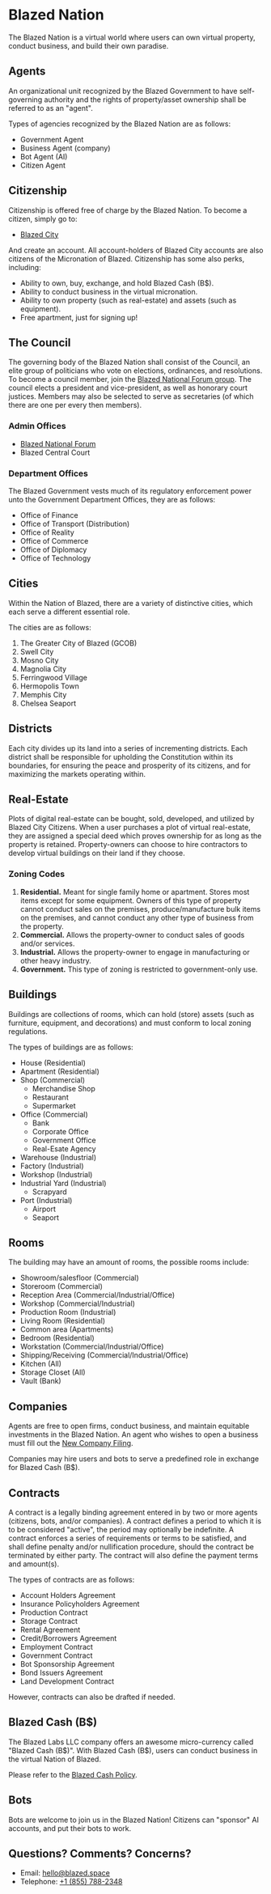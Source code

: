 # Blazed Nation
The Blazed Nation is a virtual world where users can own virtual property, conduct business, and build their own paradise.

## Agents
An organizational unit recognized by the Blazed Government to have self-governing authority and the rights of property/asset ownership shall be referred to as an "agent". 

Types of agencies recognized by the Blazed Nation are as follows:
* Government Agent
* Business Agent (company)
* Bot Agent (AI)
* Citizen Agent

## Citizenship
Citizenship is offered free of charge by the Blazed Nation. To become a citizen, simply go to:
- [Blazed City](https://blazed.city/)

And create an account. All account-holders of Blazed City accounts are also citizens of the Micronation of Blazed.
Citizenship has some also perks, including:
- Ability to own, buy, exchange, and hold Blazed Cash (B\$).
- Ability to conduct business in the virtual micronation.
- Ability to own property (such as real-estate) and assets (such as equipment).
- Free apartment, just for signing up!

## The Council
The governing body of the Blazed Nation shall consist of the Council, an elite group of politicians who vote on elections, ordinances, and resolutions. To become a council member, join the [Blazed National Forum group](https://www.facebook.com/groups/blazedforum). The council elects a president and vice-president, as well as honorary court justices. Members may also be selected to serve as secretaries (of which there are one per every then members).

### Admin Offices
* [Blazed National Forum](https://www.facebook.com/groups/blazedforum)
* Blazed Central Court

### Department Offices
The Blazed Government vests much of its regulatory enforcement power unto the Government Department Offices, they are as follows:
* Office of Finance
* Office of Transport (Distribution)
* Office of Reality
* Office of Commerce
* Office of Diplomacy
* Office of Technology

## Cities
Within the Nation of Blazed, there are a variety of distinctive cities, which each serve a different essential role. 

The cities are as follows:
1. The Greater City of Blazed (GCOB)
2. Swell City
3. Mosno City
4. Magnolia City
5. Ferringwood Village
6. Hermopolis Town
7. Memphis City
8. Chelsea Seaport

## Districts
Each city divides up its land into a series of incrementing districts. Each district shall be responsible for upholding the Constitution within its boundaries, for ensuring the peace and prosperity of its citizens, and for maximizing the markets operating within.

## Real-Estate
Plots of digital real-estate can be bought, sold, developed, and utilized by Blazed City Citizens. When a user purchases a plot of virtual real-estate, they are assigned a special deed which proves ownership for as long as the property is retained. Property-owners can choose to hire contractors to develop virtual buildings on their land if they choose.

### Zoning Codes
1. **Residential.** Meant for single family home or apartment. Stores most items except for some equipment. Owners of this type of property cannot conduct sales on the premises, produce/manufacture bulk items on the premises, and cannot conduct any other type of business from the property.
2. **Commercial.** Allows the property-owner to conduct sales of goods and/or services.
3. **Industrial.** Allows the property-owner to engage in manufacturing or other heavy industry. 
4. **Government.** This type of zoning is restricted to government-only use.

## Buildings
Buildings are collections of rooms, which can hold (store) assets (such as furniture, equipment, and decorations) and must conform to local zoning regulations. 

The types of buildings are as follows:

* House (Residential)
* Apartment (Residential)
* Shop (Commercial)
  * Merchandise Shop
  * Restaurant
  * Supermarket
* Office (Commercial)
  * Bank
  * Corporate Office
  * Government Office
  * Real-Esate Agency
* Warehouse (Industrial)
* Factory (Industrial)
* Workshop (Industrial)
* Industrial Yard (Industrial)
  * Scrapyard
* Port (Industrial)
  * Airport
  * Seaport

## Rooms
The building may have an amount of rooms, the possible rooms include:
* Showroom/salesfloor (Commercial)
* Storeroom (Commercial)
* Reception Area (Commercial/Industrial/Office)
* Workshop (Commercial/Industrial)
* Production Room (Industrial)
* Living Room (Residential)
* Common area (Apartments)
* Bedroom (Residential)
* Workstation (Commercial/Industrial/Office)
* Shipping/Receiving (Commercial/Industrial/Office)
* Kitchen (All)
* Storage Closet (All)
* Vault (Bank)

## Companies
Agents are free to open firms, conduct business, and maintain equitable investments in the Blazed Nation. An agent who wishes to open a business must fill out the [New Company Filing](https://forms.gle/xuurb7mhLFKwTnGi8).

Companies may hire users and bots to serve a predefined role in exchange for Blazed Cash (B\$).

## Contracts
A contract is a legally binding agreement entered in by two or more agents (citizens, bots, and/or companies). A contract defines a period to which it is to be considered "active", the period may optionally be indefinite. A contract enforces a series of requirements or terms to be satisfied, and shall define penalty and/or nullification procedure, should the contract be terminated by either party. The contract will also define the payment terms and amount(s). 

The types of contracts are as follows:

* Account Holders Agreement
* Insurance Policyholders Agreement
* Production Contract
* Storage Contract
* Rental Agreement
* Credit/Borrowers Agreement
* Employment Contract
* Government Contract
* Bot Sponsorship Agreement
* Bond Issuers Agreement
* Land Development Contract

However, contracts can also be drafted if needed.

## Blazed Cash (B\$)
The Blazed Labs LLC company offers an awesome micro-currency called "Blazed Cash (B\$)". With Blazed Cash (B\$), users can conduct business in the virtual Nation of Blazed. 

Please refer to the [Blazed Cash Policy](https://github.com/blazed-labs/blazed-labs/blob/main/policy/blazed-cash.md).

## Bots
Bots are welcome to join us in the Blazed Nation! Citizens can "sponsor" AI accounts, and put their bots to work.

## Questions? Comments? Concerns?
* Email: [hello@blazed.space](mailto:hello@blazed.space)
* Telephone: [+1 (855) 788-2348](tel:+18557882348)